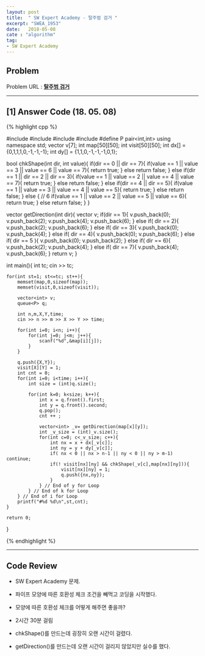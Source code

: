 ```yaml
---
layout: post
title:  " SW Expert Academy - 탈주범 검거 "
excerpt: "SWEA_1953"
date:   2018-05-08
cate : "algorithm"
tag:
- SW Expert Academy
---
```


## Problem 
Problem URL : **[탈주범 검거](https://www.swexpertacademy.com/main/code/problem/problemDetail.do?contestProbId=AV5PpLlKAQ4DFAUq)**

---

## [1] Answer Code (18. 05. 08)

{% highlight cpp %}

#include <iostream>
#include <vector>
#include <cstring>
#include <queue>
#define P pair<int,int>
using namespace std;
vector<int> v[7];
int map[50][50];
int visit[50][50];
int dx[] = {0,1,1,1,0,-1,-1,-1};
int dy[] = {1,1,0,-1,-1,-1,0,1};

bool chkShape(int dir, int value){
    if(dir == 0 || dir == 7){
        if(value == 1 || value == 3 || value == 6 || value == 7){
            return true;
        } else
            return false;
    }
    else if(dir == 1 || dir == 2 || dir == 3){
        if(value == 1 || value == 2 || value == 4 || value == 7){
            return true;
        } else
            return false;
    }
    else if(dir == 4 || dir == 5){
        if(value == 1 || value == 3 || value == 4 || value == 5){
            return true;
        } else
            return false;
    }
    else { // 6
        if(value == 1 || value == 2 || value == 5 || value == 6){
            return true;
        } else
            return false;
    }
}

vector<int> getDirection(int dir){
    vector<int> v;
    if(dir == 1){
        v.push_back(0); v.push_back(2); v.push_back(4); v.push_back(6);
    }
    else if( dir == 2){
        v.push_back(2); v.push_back(6);
    }
    else if( dir == 3){
        v.push_back(0); v.push_back(4);
    }
    else if( dir == 4){
        v.push_back(0); v.push_back(6);
    }
    else if( dir == 5 ){
        v.push_back(0); v.push_back(2);
    }
    else if( dir == 6){
        v.push_back(2); v.push_back(4);
    }
    else if( dir == 7){
        v.push_back(4); v.push_back(6);
    }
    return v;
}

int main(){
    int tc;
    cin >> tc;
    
    for(int st=1; st<=tc; st++){
        memset(map,0,sizeof(map));
        memset(visit,0,sizeof(visit));
        
        vector<int> v;
        queue<P> q;
        
        int n,m,X,Y,time;
        cin >> n >> m >> X >> Y >> time;
        
        for(int i=0; i<n; i++){
            for(int j=0; j<m; j++){
                scanf("%d",&map[i][j]);
            }
        }
        
        q.push({X,Y});
        visit[X][Y] = 1;
        int cnt = 0;
        for(int i=0; i<time; i++){
            int size = (int)q.size();
            
            for(int k=0; k<size; k++){
                int x = q.front().first;
                int y = q.front().second;
                q.pop();
                cnt ++ ;
                
                vector<int> _v= getDirection(map[x][y]);
                int _v_size = (int)_v.size();
                for(int c=0; c<_v_size; c++){
                    int nx = x + dx[_v[c]];
                    int ny = y + dy[_v[c]];
                    if( nx < 0 || nx > n-1 || ny < 0 || ny > m-1) continue;
                    if(! visit[nx][ny] && chkShape(_v[c],map[nx][ny])){
                        visit[nx][ny] = 1;
                        q.push({nx,ny});
                    }
                } // End of y for Loop
            } // End of k for Loop
        } // End of i for Loop
        printf("#%d %d\n",st,cnt);
    }
    
    return 0;
}



{% endhighlight %}



---

## Code Review

* SW Expert Academy 문제.

* 파이프 모양에 따른 호환성 체크 조건을 빼먹고 코딩을 시작했다.

* 모양에 따른 호환성 체크를 어떻게 해주면 좋을까?

* 2시간 30분 걸림

* chkShape()를 만드는데 굉장히 오랜 시간이 걸렸다.

* getDirection()를 만드는데 오랜 시간이 걸리지 않았지만 실수를 했다.


